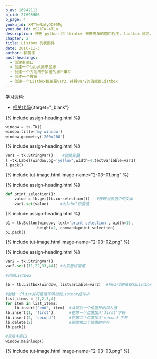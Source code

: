 ```yaml
---
b_av: 16942112
b_cid: 27695906
b_page: 4
youku_id: XMTYwNzAyODE5Mg
youtube_id: mS2kTW-4TLo
description: 使用 python 和 tkinter 来做简单的窗口程序. listbox 练习.
chapter: 2
title: Listbox 列表部件
date: 2016-11-3
author: 郭锡锋
post-headings:
  - 创建主窗口
  - 创建一个label用于显示
  - 创建一个方法用于按钮的点击事件
  - 创建一个按钮
  - 创建一个Listbox和变量var2，并将var2的值赋给Listbox
---
```


学习资料:
  * [相关代码](https://github.com/MorvanZhou/tutorials/blob/master/tkinterTUT/tk4_listbox.py){:target="_blank"}

{% include assign-heading.html %}

```python
window = tk.Tk()
window.title('my window')
window.geometry('200x200')
```

{% include assign-heading.html %}

```python
var1 = tk.StringVar()    #创建变量
l =tk.Label(window,bg='yellow',width=4,textvariable=var1)
l.pack()
```

{% include tut-image.html image-name="2-03-01.png" %}

{% include assign-heading.html %}

```python
def print_selection():
    value = lb.get(lb.curselection())   #获取当前选中的文本
    var1.set(value)     #为label设置值
```

{% include assign-heading.html %}

```python
b1 = tk.Button(window, text='print selection', width=15,
              height=2, command=print_selection)
b1.pack()
```

{% include tut-image.html image-name="2-03-02.png" %}

{% include assign-heading.html %}

```python
var2 = tk.StringVar()
var2.set((11,22,33,44)) #为变量设置值

#创建Listbox

lb = tk.Listbox(window, listvariable=var2)  #将var2的值赋给Listbox

#创建一个list并将值循环添加到Listbox控件中
list_items = [1,2,3,4]
for item in list_items:
    lb.insert('end', item)  #从最后一个位置开始加入值
lb.insert(1, 'first')       #在第一个位置加入'first'字符
lb.insert(2, 'second')      #在第二个位置加入'second'字符
lb.delete(2)                #删除第二个位置的字符
lb.pack()

#显示主窗口
window.mainloop()
```

{% include tut-image.html image-name="2-03-03.png" %}



